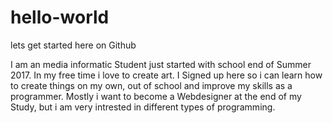 # hello-world
lets get started here on Github

I am an media informatic Student just started with school end of Summer 2017. 
In my free time i love to create art. I Signed up here so i can learn how to create things on my own, out of school and improve my skills as a programmer. Mostly i want to become a Webdesigner at the end of my Study, but i am very intrested in different types of programming.
